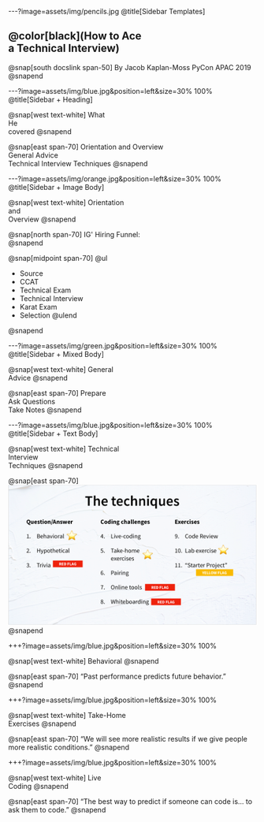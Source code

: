 ---?image=assets/img/pencils.jpg
@title[Sidebar Templates]

## @color[black](How to Ace<br>a Technical Interview)

@snap[south docslink span-50]
By Jacob Kaplan-Moss
PyCon APAC 2019
@snapend


---?image=assets/img/blue.jpg&position=left&size=30% 100%
@title[Sidebar + Heading]

@snap[west text-white]
What<br>He<br>covered
@snapend

@snap[east span-70]
Orientation and Overview<br>
General Advice<br>
Technical Interview Techniques
@snapend


---?image=assets/img/orange.jpg&position=left&size=30% 100%
@title[Sidebar + Image Body]

@snap[west text-white]
Orientation<br>and<br>Overview
@snapend

@snap[north span-70]
IG' Hiring Funnel:<br>
@snapend

@snap[midpoint span-70]
@ul
- Source
- CCAT
- Technical Exam
- Technical Interview
- Karat Exam
- Selection
@ulend

@snapend


---?image=assets/img/green.jpg&position=left&size=30% 100%
@title[Sidebar + Mixed Body]

@snap[west text-white]
General<br>Advice
@snapend

@snap[east span-70]
Prepare<br>
Ask Questions<br>
Take Notes
@snapend

---?image=assets/img/blue.jpg&position=left&size=30% 100%
@title[Sidebar + Text Body]

@snap[west text-white]
Technical<br>Interview<br>Techniques
@snapend

@snap[east span-70]
![Techniques](assets/img/techniques.png)
@snapend

+++?image=assets/img/blue.jpg&position=left&size=30% 100%

@snap[west text-white]
Behavioral
@snapend

@snap[east span-70]
“Past performance predicts future behavior.”
@snapend

+++?image=assets/img/blue.jpg&position=left&size=30% 100%

@snap[west text-white]
Take-Home<br>Exercises
@snapend

@snap[east span-70]
“We will see more realistic results if we give people more realistic conditions.”
@snapend

+++?image=assets/img/blue.jpg&position=left&size=30% 100%

@snap[west text-white]
Live<br>Coding
@snapend

@snap[east span-70]
“The best way to predict if someone can code is… to ask them to code.”
@snapend
